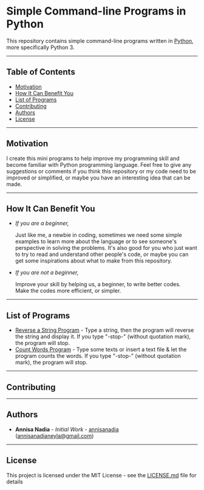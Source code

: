 # Simple Command-line Programs in Python
This repository contains simple command-line programs written in [Python](https://www.python.org/), more specifically Python 3.

---

## Table of Contents
* [Motivation](#motivation)
* [How It Can Benefit You](#how-it-can-benefit-you)
* [List of Programs](#list-of-programs)
* [Contributing](#contributing)
* [Authors](#authors)
* [License](#license)

---

## Motivation
I create this mini programs to help improve my programming skill and become familiar with Python programming language.
Feel free to give any suggestions or comments if you think this repository or my code need to be improved or simplified, or maybe you have an interesting idea that can be made.

---

## How It Can Benefit You
* *If you are a beginner,*

     Just like me, a newbie in coding, sometimes we need some simple examples 
     to learn more about the language or to see someone's perspective in solving the problems.
     It's also good for you who just want to try to read and understand other people's code,
     or maybe you can get some inspirations about what to make from this repository.

* *If you are not a beginner,*

     Improve your skill by helping us, a beginner, to write better codes.      
     Make the codes more efficient, or simpler.

---

## List of Programs
* [Reverse a String Program](https://github.com/annisanadia/simple-command-line-programs-in-python/blob/master/reverse_string.py) - 
Type a string, then the program will reverse the string and display it. If you type "-stop-" (without quotation mark), the program will stop.
* [Count Words Program](https://github.com/annadineyl/simple-command-line-programs-in-python/blob/master/word_counter.py) - Type some texts or insert a text file & let the program counts the words. If you type "-stop-" (without quotation mark), the program will stop.

---

## Contributing

---

## Authors
* **Annisa Nadia** - *Initial Work* - [annisanadia](https://github.com/annisanadia) (annisanadianeyla@gmail.com)

---

## License
This project is licensed under the MIT License - see the [LICENSE.md](https://github.com/annisanadia/simple-command-line-programs-in-python/blob/master/LICENSE) file for details
